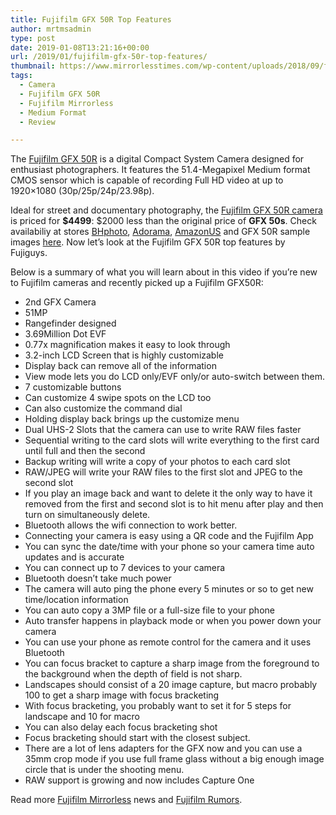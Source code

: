 ```yaml
---
title: Fujifilm GFX 50R Top Features
author: mrtmsadmin
type: post
date: 2019-01-08T13:21:16+00:00
url: /2019/01/fujifilm-gfx-50r-top-features/
thumbnail: https://www.mirrorlesstimes.com/wp-content/uploads/2018/09/fujifilm-gfx-50r-front.jpg
tags:
  - Camera
  - Fujifilm GFX 50R
  - Fujifilm Mirrorless
  - Medium Format
  - Review

---
```

The <a href="https://www.mirrorlesstimes.com/tag/fujifilm-gfx-50r/" target="_blank" rel="noopener">Fujifilm GFX 50R</a> is a digital Compact System Camera designed for enthusiast photographers. It features the 51.4-Megapixel Medium format CMOS sensor which is capable of recording Full HD video at up to 1920&#215;1080 (30p/25p/24p/23.98p).

Ideal for street and documentary photography, the <a href="http://www.guidetocamera.com/products/fujifilm/slrs/fujifilm-gfx-50r" target="_blank" rel="noopener">Fujifilm GFX 50R camera</a> is priced for **$4499**: $2000 less than the original price of **GFX 50s**. Check availabiliy at stores <a href="https://www.bhphotovideo.com/c/product/1436551-REG/fujifilm_600020523_gfx_50r_medium_format.html/BI/20175/KBID/14249/" target="_blank" rel="follow external noopener noreferrer" data-wpel-link="external">BHphoto</a>, <a class="broken_link" href="https://adorama.evyy.net/c/63923/51926/1036?u=https%3A%2F%2Fwww.adorama.com%2Fals.mvc%2Fnspc%2FError%2FNoResultFound%3FSearchInfo%3Dfujifilm%2520gfx%252050r" target="_blank" rel="follow external noopener noreferrer">Adorama</a>, <a href="https://amzn.to/2QWiTDG" target="_blank" rel="follow external noopener noreferrer" data-wpel-link="external">AmazonUS</a> and GFX 50R sample images <a href="http://www.fujifilm.com/products/digital_cameras/gfx/fujifilm_gfx_50r/sample_images/" target="_blank" rel="noopener">here</a>. Now let’s look at the Fujifilm GFX 50R top features by Fujiguys. <!--more-->



Below is a summary of what you will learn about in this video if you’re new to Fujifilm cameras and recently picked up a Fujifilm GFX50R:

  * 2nd GFX Camera
  * 51MP
  * Rangefinder designed
  * 3.69Million Dot EVF
  * 0.77x magnification makes it easy to look through
  * 3.2-inch LCD Screen that is highly customizable
  * Display back can remove all of the information
  * View mode lets you do LCD only/EVF only/or auto-switch between them.
  * 7 customizable buttons
  * Can customize 4 swipe spots on the LCD too
  * Can also customize the command dial
  * Holding display back brings up the customize menu
  * Dual UHS-2 Slots that the camera can use to write RAW files faster
  * Sequential writing to the card slots will write everything to the first card until full and then the second
  * Backup writing will write a copy of your photos to each card slot
  * RAW/JPEG will write your RAW files to the first slot and JPEG to the second slot
  * If you play an image back and want to delete it the only way to have it removed from the first and second slot is to hit menu after play and then turn on simultaneously delete.
  * Bluetooth allows the wifi connection to work better.
  * Connecting your camera is easy using a QR code and the Fujifilm App
  * You can sync the date/time with your phone so your camera time auto updates and is accurate
  * You can connect up to 7 devices to your camera
  * Bluetooth doesn’t take much power
  * The camera will auto ping the phone every 5 minutes or so to get new time/location information
  * You can auto copy a 3MP file or a full-size file to your phone
  * Auto transfer happens in playback mode or when you power down your camera
  * You can use your phone as remote control for the camera and it uses Bluetooth
  * You can focus bracket to capture a sharp image from the foreground to the background when the depth of field is not sharp.
  * Landscapes should consist of a 20 image capture, but macro probably 100 to get a sharp image with focus bracketing
  * With focus bracketing, you probably want to set it for 5 steps for landscape and 10 for macro
  * You can also delay each focus bracketing shot
  * Focus bracketing should start with the closest subject.
  * There are a lot of lens adapters for the GFX now and you can use a 35mm crop mode if you use full frame glass without a big enough image circle that is under the shooting menu.
  * RAW support is growing and now includes Capture One

Read more [Fujifilm Mirrorless][1] news and <a href="https://www.dailycameranews.com/tag/fujifilm-rumors/" target="_blank" rel="noopener">Fujifilm Rumors</a>.

 [1]: https://www.mirrorlesstimes.com/tag/fujifilm-mirrorless/